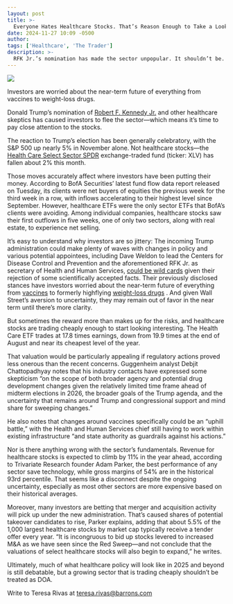```yaml
---
layout: post
title: >-
  Everyone Hates Healthcare Stocks. That’s Reason Enough to Take a Look.
date: 2024-11-27 10:09 -0500
author: 
tags: ['Healthcare', 'The Trader']
description: >-
  RFK Jr.’s nomination has made the sector unpopular. It shouldn’t be.
---
```





 


 








![](https://images.barrons.com/im-27554170?width=548&height=365)


Investors are worried about the near-term future of everything from vaccines to weight-loss drugs.






Donald Trump’s nomination of [Robert F. Kennedy Jr.](https://www.barrons.com/articles/rfk-jr-obesity-drugs-lilly-novo-stock-price-17ba32fa?mod=article_inline) and other healthcare skeptics has caused investors to flee the sector—which means it’s time to pay close attention to the stocks.


The reaction to Trump’s election has been generally celebratory, with the S&P 500 up nearly 5% in November alone. Not healthcare stocks—the 
[Health Care Select Sector SPDR](https://www.barrons.com/market-data/funds/xlv?mod=article_chiclet) exchange-traded fund (ticker: XLV) has fallen about 2% this month.


 Those moves accurately affect where investors have been putting their money. According to BofA Securities’ latest fund flow data report released on Tuesday, its clients were net buyers of equities the previous week for the third week in a row, with inflows accelerating to their highest level since September. However, healthcare ETFs were the only sector ETFs that BofA’s clients were avoiding. Among individual companies, healthcare stocks saw their first outflows in five weeks, one of only two sectors, along with real estate, to experience net selling.  


It’s easy to understand why investors are so jittery: The incoming Trump administration could make plenty of waves with changes in policy and various potential appointees, including Dave Weldon to lead the Centers for Disease Control and Prevention and the aforementioned RFK Jr. as secretary of Health and Human Services,  [could be wild cards](https://www.barrons.com/articles/trump-picks-health-stocks-51da7edb?mod=article_inline) given their rejection of some scientifically accepted facts. Their previously disclosed stances have investors worried about the near-term future of everything from  [vaccines](https://www.barrons.com/articles/trump-win-robert-f-kennedy-jr-healthcare-system-1b085c75?mod=article_inline) to formerly highflying  [weight-loss drugs](https://www.barrons.com/articles/rfk-jr-obesity-drugs-lilly-novo-stock-price-17ba32fa?mod=article_inline) . And given Wall Street’s aversion to uncertainty, they may remain out of favor in the near term until there’s more clarity.


But sometimes the reward more than makes up for the risks, and healthcare stocks are trading cheaply enough to start looking interesting. The Health Care ETF trades at 17.8 times earnings, down from 19.9 times at the end of August and near its cheapest level of the year. 


That valuation would be particularly appealing if regulatory actions proved less onerous than the recent concerns. Guggenheim analyst Debjit Chattopadhyay notes that his industry contacts have expressed some skepticism “on the scope of both broader agency and potential drug development changes given the relatively limited time frame ahead of midterm elections in 2026, the broader goals of the Trump agenda, and the uncertainty that remains around Trump and congressional support and mind share for sweeping changes.” 





He also notes that changes around vaccines specifically could be an “uphill battle,” with the Health and Human Services chief still having to work within existing infrastructure “and state authority as guardrails against his actions.”


Nor is there anything wrong with the sector’s fundamentals. Revenue for healthcare stocks is expected to climb by 11% in the year ahead, according to Trivariate Research founder Adam Parker, the best performance of any sector save technology, while gross margins of 54% are in the historical 93rd percentile. That seems like a disconnect despite the ongoing uncertainty, especially as most other sectors are more expensive based on their historical averages.


Moreover, many investors are betting that merger and acquisition activity will pick up under the new administration. That’s caused shares of potential takeover candidates to rise, Parker explains, adding that about 5.5% of the 1,000 largest healthcare stocks by market cap typically receive a tender offer every year. “It is incongruous to bid up stocks levered to increased M&A as we have seen since the Red Sweep—and not conclude that the valuations of select healthcare stocks will also begin to expand,” he writes. 


Ultimately, much of what healthcare policy will look like in 2025 and beyond is still debatable, but a growing sector that is trading cheaply shouldn’t be treated as DOA.


Write to Teresa Rivas at [teresa.rivas@barrons.com](mailto:teresa.rivas@barrons.com)









